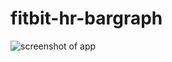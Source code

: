 fitbit-hr-bargraph
==================

![screenshot of app](https://cdn.discordapp.com/attachments/360916874902372352/775745622645014538/heartrate-bargraph-screenshot.png)
